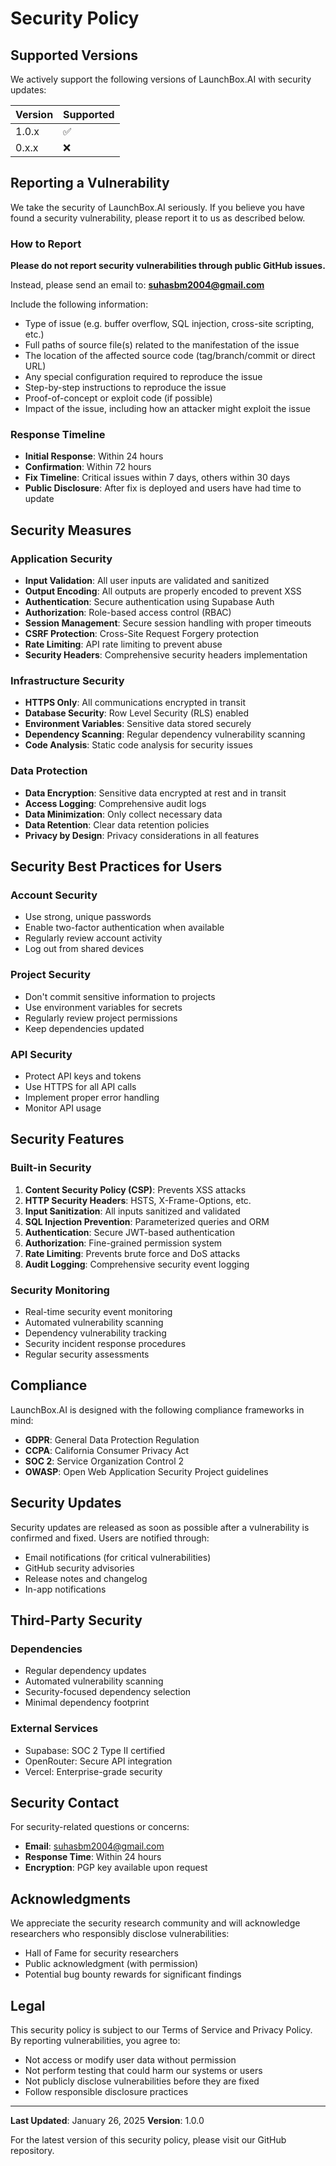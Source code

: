 # Security Policy

## Supported Versions

We actively support the following versions of LaunchBox.AI with security updates:

| Version | Supported          |
| ------- | ------------------ |
| 1.0.x   | :white_check_mark: |
| 0.x.x   | :x:                |

## Reporting a Vulnerability

We take the security of LaunchBox.AI seriously. If you believe you have found a security vulnerability, please report it to us as described below.

### How to Report

**Please do not report security vulnerabilities through public GitHub issues.**

Instead, please send an email to: **suhasbm2004@gmail.com**

Include the following information:
- Type of issue (e.g. buffer overflow, SQL injection, cross-site scripting, etc.)
- Full paths of source file(s) related to the manifestation of the issue
- The location of the affected source code (tag/branch/commit or direct URL)
- Any special configuration required to reproduce the issue
- Step-by-step instructions to reproduce the issue
- Proof-of-concept or exploit code (if possible)
- Impact of the issue, including how an attacker might exploit the issue

### Response Timeline

- **Initial Response**: Within 24 hours
- **Confirmation**: Within 72 hours
- **Fix Timeline**: Critical issues within 7 days, others within 30 days
- **Public Disclosure**: After fix is deployed and users have had time to update

## Security Measures

### Application Security

- **Input Validation**: All user inputs are validated and sanitized
- **Output Encoding**: All outputs are properly encoded to prevent XSS
- **Authentication**: Secure authentication using Supabase Auth
- **Authorization**: Role-based access control (RBAC)
- **Session Management**: Secure session handling with proper timeouts
- **CSRF Protection**: Cross-Site Request Forgery protection
- **Rate Limiting**: API rate limiting to prevent abuse
- **Security Headers**: Comprehensive security headers implementation

### Infrastructure Security

- **HTTPS Only**: All communications encrypted in transit
- **Database Security**: Row Level Security (RLS) enabled
- **Environment Variables**: Sensitive data stored securely
- **Dependency Scanning**: Regular dependency vulnerability scanning
- **Code Analysis**: Static code analysis for security issues

### Data Protection

- **Data Encryption**: Sensitive data encrypted at rest and in transit
- **Access Logging**: Comprehensive audit logs
- **Data Minimization**: Only collect necessary data
- **Data Retention**: Clear data retention policies
- **Privacy by Design**: Privacy considerations in all features

## Security Best Practices for Users

### Account Security
- Use strong, unique passwords
- Enable two-factor authentication when available
- Regularly review account activity
- Log out from shared devices

### Project Security
- Don't commit sensitive information to projects
- Use environment variables for secrets
- Regularly review project permissions
- Keep dependencies updated

### API Security
- Protect API keys and tokens
- Use HTTPS for all API calls
- Implement proper error handling
- Monitor API usage

## Security Features

### Built-in Security

1. **Content Security Policy (CSP)**: Prevents XSS attacks
2. **HTTP Security Headers**: HSTS, X-Frame-Options, etc.
3. **Input Sanitization**: All inputs sanitized and validated
4. **SQL Injection Prevention**: Parameterized queries and ORM
5. **Authentication**: Secure JWT-based authentication
6. **Authorization**: Fine-grained permission system
7. **Rate Limiting**: Prevents brute force and DoS attacks
8. **Audit Logging**: Comprehensive security event logging

### Security Monitoring

- Real-time security event monitoring
- Automated vulnerability scanning
- Dependency vulnerability tracking
- Security incident response procedures
- Regular security assessments

## Compliance

LaunchBox.AI is designed with the following compliance frameworks in mind:

- **GDPR**: General Data Protection Regulation
- **CCPA**: California Consumer Privacy Act
- **SOC 2**: Service Organization Control 2
- **OWASP**: Open Web Application Security Project guidelines

## Security Updates

Security updates are released as soon as possible after a vulnerability is confirmed and fixed. Users are notified through:

- Email notifications (for critical vulnerabilities)
- GitHub security advisories
- Release notes and changelog
- In-app notifications

## Third-Party Security

### Dependencies
- Regular dependency updates
- Automated vulnerability scanning
- Security-focused dependency selection
- Minimal dependency footprint

### External Services
- Supabase: SOC 2 Type II certified
- OpenRouter: Secure API integration
- Vercel: Enterprise-grade security

## Security Contact

For security-related questions or concerns:

- **Email**: suhasbm2004@gmail.com
- **Response Time**: Within 24 hours
- **Encryption**: PGP key available upon request

## Acknowledgments

We appreciate the security research community and will acknowledge researchers who responsibly disclose vulnerabilities:

- Hall of Fame for security researchers
- Public acknowledgment (with permission)
- Potential bug bounty rewards for significant findings

## Legal

This security policy is subject to our Terms of Service and Privacy Policy. By reporting vulnerabilities, you agree to:

- Not access or modify user data without permission
- Not perform testing that could harm our systems or users
- Not publicly disclose vulnerabilities before they are fixed
- Follow responsible disclosure practices

---

**Last Updated**: January 26, 2025
**Version**: 1.0.0

For the latest version of this security policy, please visit our GitHub repository.